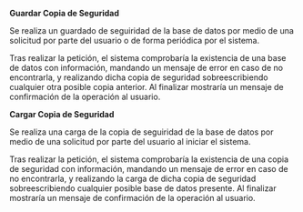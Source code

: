 **Guardar Copia de Seguridad**

Se realiza un guardado de seguiridad de la base de datos por medio de una solicitud por parte del usuario o de forma periódica por el sistema.

Tras realizar la petición, el sistema comprobaría la existencia de una base de datos con información, mandando un mensaje de error en caso de no encontrarla, y realizando dicha copia de seguridad sobreescribiendo cualquier otra posible copia anterior. Al finalizar mostraría un mensaje de confirmación de la operación al usuario.

**Cargar Copia de Seguridad**

Se realiza una carga de la copia de seguiridad de la base de datos por medio de una solicitud por parte del usuario al iniciar el sistema.

Tras realizar la petición, el sistema comprobaría la existencia de una copia de seguridad con información, mandando un mensaje de error en caso de no encontrarla, y realizando la carga de dicha copia de seguridad sobreescribiendo cualquier posible base de datos presente. Al finalizar mostraría un mensaje de confirmación de la operación al usuario.
